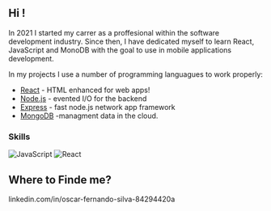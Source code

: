 ## Hi !
In 2021 I started my carrer as a proffesional within the software development industry. Since then, I have dedicated myself to learn React, JavaScript and MonoDB with the goal to use in mobile applications development.

In my projects I use a number of programming languagues to work properly:

- [React](https://reactjs.org/) - HTML enhanced for web apps!
- [Node.js](http://nodejs.org) - evented I/O for the backend
- [Express](http://expressjs.com) - fast node.js network app framework 
- [MongoDB](https://www.mongodb.com/) -managment data in the cloud.
### Skills
![JavaScript](https://img.shields.io/badge/JavaScript-F7DF1E?style=for-the-badge&logo=appveyor)
![React](https://img.shields.io/badge/React-61DAFB?style=for-the-badge&logo=react)




## Where to Finde me?
linkedin.com/in/oscar-fernando-silva-84294420a

